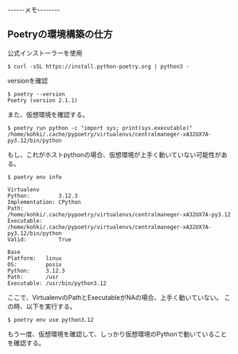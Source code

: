 
------メモ--------

## Poetryの環境構築の仕方
公式インストーラーを使用
```
$ curl -sSL https://install.python-poetry.org | python3 -
```
versionを確認
```
$ poetry --version
Poetry (version 2.1.1)
```
また、仮想環境を確認する。
```
$ poetry run python -c "import sys; print(sys.executable)"
/home/kohki/.cache/pypoetry/virtualenvs/centralmaneger-xA32UX7A-py3.12/bin/python
```
もし、これがホストpythonの場合、仮想環境が上手く動いていない可能性がある。
```
$ poetry env info

Virtualenv
Python:         3.12.3
Implementation: CPython
Path:           /home/kohki/.cache/pypoetry/virtualenvs/centralmaneger-xA32UX7A-py3.12
Executable:     /home/kohki/.cache/pypoetry/virtualenvs/centralmaneger-xA32UX7A-py3.12/bin/python
Valid:          True

Base
Platform:   linux
OS:         posix
Python:     3.12.3
Path:       /usr
Executable: /usr/bin/python3.12
```
ここで、VirtualenvのPathとExecutableがNAの場合、上手く動いていない。
この時、以下を実行する。
```
$ poetry env use python3.12
```
もう一度、仮想環境を確認して、しっかり仮想環境のPythonで動いていることを確認する。